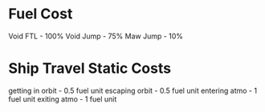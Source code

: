 # Fuel Cost
Void FTL - 100%
Void Jump - 75%
Maw Jump - 10%

# Ship Travel Static Costs
getting in orbit - 0.5 fuel unit
escaping orbit - 0.5 fuel unit
entering atmo  - 1 fuel unit
exiting atmo - 1 fuel unit